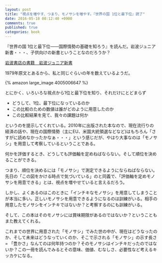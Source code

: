 ```yaml
---
layout: post
title: "視点を増やす、つまり、モノサシを増やす。『世界の国 1位と最下位』読了"
date: 2016-05-18 00:12:40 +0900
comments: true
published: true
categories: book
---
```


『世界の国 1位と最下位――国際情勢の基礎を知ろう』を読んだ。岩波ジュニア新書・・・、子供向けの新書ということなのだろうか？

[岩波書店の書籍　岩波ジュニア新書](http://www.iwanami.co.jp/shoseki/jr_hak.html)

1979年原文とあるから、私と同じぐらいの年を数えているようだ。

{% amazon large_image 4005006647 %}

とにかく、いろいろな視点から1位と最下位を知り、それだけにとどまらず

- どうして、1位、最下位になっているのか
- この比較のための数値は誰がどのように用意したのか
- この比較結果を見て、我々の課題は何か

というのを提示してくれている。2010年に出版された本なので、現在流行りの経済の話や、現在の国際情勢（主にEU、米国大統領選などなど)はもちろん「さすがに読めなかったかなぁ・・・」という感じだが、やはり大事なのは「モノサシ」を用意して考察しているということである。

何かを評価するとき、どうしても評価軸を定めねばならない。そして順位を決めることができる。

つまり、順位を決めるには「モノサシ」で測定できるようにならねばならない。先日の「この図をかける時点で気づいている」のと同義で、「評価軸を定めモノサシを用意できる」とは、視点を増やせていると言えるだろう。

しかし、よくあるのはこのときに「インチキなモノサシ」を用意してしまうことが本当に多い。正しいモノサシを用意できるようになるのは訓練がいる。相手の用意したモノサシをインチキではないか？と考察するのにも訓練がいる。

そして、この本はそのモノサシには賞味期限があるのではないか？ということもまた教えてくれる。

これまでの世界に用意された「モノサシ」でみた世の中が、現在はどうなったのか、そして未来はどうなっていくのか、そこで示される「モノサシ」の示す長さ = 「豊かさ」なんてのは何年持つのか？そのモノサシはインチキだったのではないか？この一冊を読んでみるとその意味、価値、むなしさ、必要性など考えるキッカケになる。
